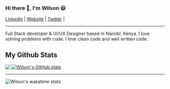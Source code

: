 ### Hi there 👋, I'm Wilson 😃

[Linkedin](https://www.linkedin.com/in/WilsonKinyua/) |
[Website](https://wilsonkinyua.vercel.app/) |
[Twitter](https://twitter.com/_wilsonkinyua) |


---

Full Stack developer & UI/UX Designer based in Nairobi, Kenya. I love solving problems with code. I love clean code and well written code.
<!-- - 🌱 If you want to begin the journey of a web/application developer , I would recommend this course on [UDEMY](https://www.udemy.com/course/the-web-developer-bootcamp/)
- 📝 I’m looking to collaborate on Frontend or backend projects.
- 📫 How to reach me: [@developerwilson](https://www.linkedin.com/in/WilsonKinyua/) -->

## My Github Stats

<a href="https://readme-stats-cfgj2cxdy.vercel.app/api?username=wilsonkinyua&count_private=true&show_icons=true&theme=cobalt">
  <img  align="left" src = "https://github-readme-streak-stats.herokuapp.com/?user=wilsonkinyua&theme=gotham">
</a>

[![Wilson's GitHub stats](https://github-readme-stats.vercel.app/api?username=wilsonkinyua)](https://github.com/anuraghazra/github-readme-stats)

---

![Wilson's wakatime stats](https://github-readme-stats.vercel.app/api/wakatime?username=wilsonkinyua&theme=gotham&layout=compact)
